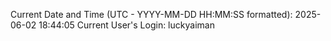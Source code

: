 Current Date and Time (UTC - YYYY-MM-DD HH:MM:SS formatted): 2025-06-02 18:44:05
Current User's Login: luckyaiman
